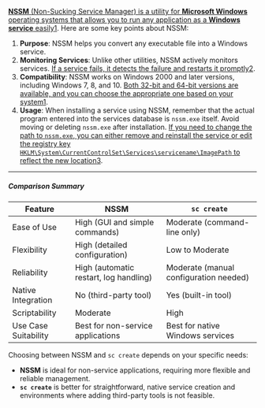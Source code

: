 

[**NSSM** (Non-Sucking Service Manager) is a utility for **Microsoft Windows** operating systems that allows you to run any application as a **Windows service** easily](https://nssm.cc/download)[1](https://nssm.cc/download). Here are some key points about NSSM:

1. **Purpose**: NSSM helps you convert any executable file into a Windows service.
2. **Monitoring Services**: Unlike other utilities, NSSM actively monitors services. [If a service fails, it detects the failure and restarts it promptly](https://www.helpmegeek.com/run-applications-as-windows-service/)[2](https://www.helpmegeek.com/run-applications-as-windows-service/).
3. **Compatibility**: NSSM works on Windows 2000 and later versions, including Windows 7, 8, and 10. [Both 32-bit and 64-bit versions are available, and you can choose the appropriate one based on your system](https://nssm.cc/download)[1](https://nssm.cc/download).
4. **Usage**: When installing a service using NSSM, remember that the actual program entered into the services database is `nssm.exe` itself. Avoid moving or deleting `nssm.exe` after installation. [If you need to change the path to `nssm.exe`, you can either remove and reinstall the service or edit the registry key `HKLM\System\CurrentControlSet\Services\servicename\ImagePath` to reflect the new location](https://nssm.cc/usage)[3](https://nssm.cc/usage).


---
##### Comparison Summary

|Feature|NSSM|`sc create`|
|---|---|---|
|Ease of Use|High (GUI and simple commands)|Moderate (command-line only)|
|Flexibility|High (detailed configuration)|Low to Moderate|
|Reliability|High (automatic restart, log handling)|Moderate (manual configuration needed)|
|Native Integration|No (third-party tool)|Yes (built-in tool)|
|Scriptability|Moderate|High|
|Use Case Suitability|Best for non-service applications|Best for native Windows services|

Choosing between NSSM and `sc create` depends on your specific needs:
- **NSSM** is ideal for non-service applications, requiring more flexible and reliable management.
- **`sc create`** is better for straightforward, native service creation and environments where adding third-party tools is not feasible.



